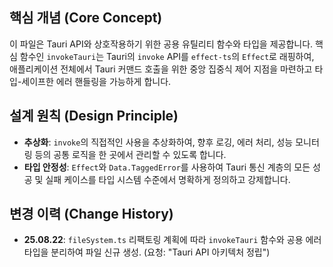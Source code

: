 ## 핵심 개념 (Core Concept)
이 파일은 Tauri API와 상호작용하기 위한 공용 유틸리티 함수와 타입을 제공합니다. 핵심 함수인 `invokeTauri`는 Tauri의 `invoke` API를 `effect-ts`의 `Effect`로 래핑하여, 애플리케이션 전체에서 Tauri 커맨드 호출을 위한 중앙 집중식 제어 지점을 마련하고 타입-세이프한 에러 핸들링을 가능하게 합니다.

## 설계 원칙 (Design Principle)
- **추상화**: `invoke`의 직접적인 사용을 추상화하여, 향후 로깅, 에러 처리, 성능 모니터링 등의 공통 로직을 한 곳에서 관리할 수 있도록 합니다.
- **타입 안정성**: `Effect`와 `Data.TaggedError`를 사용하여 Tauri 통신 계층의 모든 성공 및 실패 케이스를 타입 시스템 수준에서 명확하게 정의하고 강제합니다.

## 변경 이력 (Change History)
- **25.08.22**: `fileSystem.ts` 리팩토링 계획에 따라 `invokeTauri` 함수와 공용 에러 타입을 분리하여 파일 신규 생성. (요청: "Tauri API 아키텍처 정립")